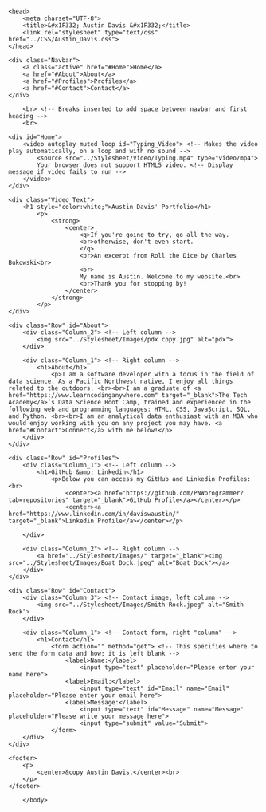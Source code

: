 <!DOCTYPE html>
<html>

<!-- Head -->
	<head>
		<meta charset="UTF-8">
		<title>&#x1F332; Austin Davis &#x1F332;</title>
		<link rel="stylesheet" type="text/css" href="../CSS/Austin_Davis.css">
	</head>

<!-- Body -->
<body class="Background"> 

<!-- Navbar -->
	<div class="Navbar">
		<a class="active" href="#Home">Home</a> 
		<a href="#About">About</a>
		<a href="#Profiles">Profiles</a>
		<a href="#Contact">Contact</a>
	</div>

<!-- Home -->
		<br> <!-- Breaks inserted to add space between navbar and first heading -->
		<br>

<!-- Video -->
	<div id="Home">
		<video autoplay muted loop id="Typing_Video"> <!-- Makes the video play automatically, on a loop and with no sound -->
			<source src="../Stylesheet/Video/Typing.mp4" type="video/mp4">
			Your browser does not support HTML5 video. <!-- Display message if video fails to run -->
		</video>
	</div>

<!-- Video text --> 
	<div class="Video_Text"> 
		<h1 style="color:white;">Austin Davis' Portfolio</h1>
			<p> 
				<strong>
					<center>
						<q>If you're going to try, go all the way.
						<br>otherwise, don't even start.
						</q>	
						<br>An excerpt from Roll the Dice by Charles Bukowski<br>
						<br>
						My name is Austin. Welcome to my website.<br>
						<br>Thank you for stopping by! 
					</center>	
				</strong>
			</p> 
	</div>

<!-- About section -->
	<div class="Row" id="About"> 
		<div class="Column_2"> <!-- Left column -->
			<img src="../Stylesheet/Images/pdx copy.jpg" alt="pdx">
		</div>
  
		<div class="Column_1"> <!-- Right column -->
			<h1>About</h1>
				<p>I am a software developer with a focus in the field of data science. As a Pacific Northwest native, I enjoy all things related to the outdoors. <br><br>I am a graduate of <a href="https://www.learncodinganywhere.com" target="_blank">The Tech Academy</a>’s Data Science Boot Camp, trained and experienced in the following web and programming languages: HTML, CSS, JavaScript, SQL, and Python. <br><br>I am an analytical data enthusiast with an MBA who would enjoy working with you on any project you may have. <a href="#Contact">Connect</a> with me below!</p>
		</div>
	</div>

<!-- GitHub section -->
	<div class="Row" id="Profiles">
		<div class="Column_1"> <!-- Left column -->
			<h1>GitHub &amp; Linkedin</h1>
				<p>Below you can access my GitHub and Linkedin Profiles:<br>
					<center><a href="https://github.com/PNWprogrammer?tab=repositories" target="_blank">GitHub Profile</a></center></p>
					<center><a href="https://www.linkedin.com/in/daviswaustin/" target="_blank">Linkedin Profile</a></center></p>
	
		</div>
		
		<div class="Column_2"> <!-- Right column -->
			<a href="../Stylesheet/Images/" target="_blank"><img src="../Stylesheet/Images/Boat Dock.jpeg" alt="Boat Dock"></a>
		</div>
	</div>

<!-- Contact section -->
	<div class="Row" id="Contact"> 
		<div class="Column_3"> <!-- Contact image, left column -->
			<img src="../Stylesheet/Images/Smith Rock.jpeg" alt="Smith Rock">
		</div>
	
		<div class="Column_1"> <!-- Contact form, right "column" -->
			<h1>Contact</h1> 
				<form action="" method="get"> <!-- This specifies where to send the form data and how; it is left blank -->
					<label>Name:</label>
						<input type="text" placeholder="Please enter your name here">
					<label>Email:</label>
						<input type="text" id="Email" name="Email" placeholder="Please enter your email here">
					<label>Message:</label>
						<input type="text" id="Message" name="Message" placeholder="Please write your message here">
						<input type="submit" value="Submit">
				</form>
		</div>
	</div>
	
<!-- Footer section -->
	<footer>
		<p>
			<center>&copy Austin Davis.</center><br>
		</p>
	</footer>

		</body>

</html>

